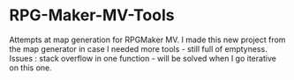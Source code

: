 # RPG-Maker-MV-Tools
Attempts at map generation for RPGMaker MV.
I made this new project from the map generator in case I needed more tools - still full of emptyness.
Issues : stack overflow in one function - will be solved when I go iterative on this one.
